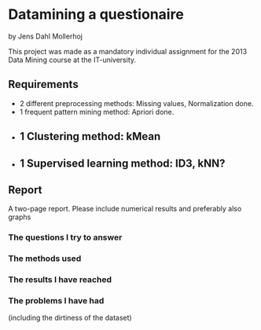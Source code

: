 Datamining a questionaire
=========================
by Jens Dahl Mollerhoj

This project was made as a mandatory individual assignment for the 2013 Data Mining course at the IT-university.

## Requirements

* 2 different preprocessing methods: Missing values, Normalization
  done.
* 1 frequent pattern mining method: Apriori
  done.
* 1 Clustering method: kMean
  -
* 1 Supervised learning method: ID3, kNN?
  -

Report
------
A two-page report. Please include numerical results and preferably also 
graphs

### The questions I try to answer


### The methods used


### The results I have reached


### The problems I have had
(including the dirtiness of 
the dataset)
